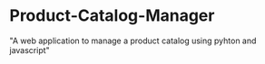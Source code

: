 # Product-Catalog-Manager
"A web application to manage a product catalog using pyhton and javascript"
